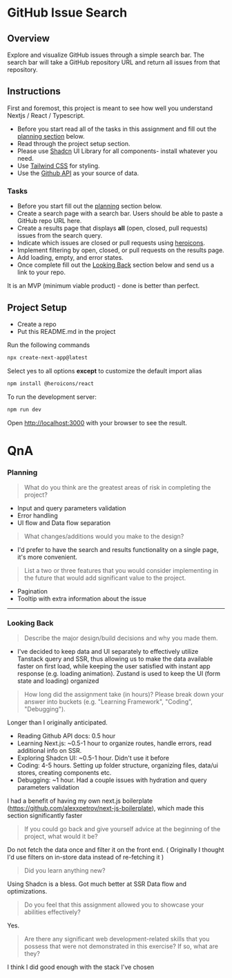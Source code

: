 # GitHub Issue Search

## Overview
Explore and visualize GitHub issues through a simple search bar. The search bar will take a GitHub repository URL and return all issues from that repository.

## Instructions

First and foremost, this project is meant to see how well you understand Nextjs / React / Typescript.
- Before you start read all of the tasks in this assignment and fill out the [planning section](#planning) below.
- Read through the project setup section.
- Please use [Shadcn](https://ui.shadcn.com/docs/components/accordion) UI Library for all components- install whatever you need.
- Use [Tailwind CSS](https://tailwindcss.com/docs) for styling.
- Use the [Github API](https://docs.github.com/en/rest/reference) as your source of data.

### Tasks

- Before you start fill out the [planning](#planning) section below.
- Create a search page with a search bar. Users should be able to paste a GitHub repo URL here.
- Create a results page that displays **all** (open, closed, pull requests) issues from the search query.
- Indicate which issues are closed or pull requests using [heroicons](https://github.com/tailwindlabs/heroicons).
- Implement filtering by open, closed, or pull requests on the results page.
- Add loading, empty, and error states.
- Once complete fill out the [Looking Back](#looking-back) section below and send us a link to your repo.

It is an MVP (minimum viable product) - done is better than perfect.

## Project Setup

- Create a repo
- Put this README.md in the project

Run the following commands

```bash
npx create-next-app@latest
```
Select yes to all options **except** to customize the default import alias
```bash
npm install @heroicons/react
```
To run the development server:

```bash
npm run dev
```

Open [http://localhost:3000](http://localhost:3000) with your browser to see the result.

# QnA

### Planning

> What do you think are the greatest areas of risk in completing the project?

- Input and query parameters validation
- Error handling
- UI flow and Data flow separation

> What changes/additions would you make to the design?

- I'd prefer to have the search and results functionality on a single page, it's more convenient.

> List a two or three features that you would consider implementing in the future that would add significant value to the project.

- Pagination
- Tooltip with extra information about the issue

---

### Looking Back

> Describe the major design/build decisions and why you made them.

- I've decided to keep data and UI separately to effectively utilize Tanstack query and SSR, thus allowing us to make the data available faster on first load, while keeping the user satisfied with instant app response (e.g. loading animation). Zustand is used to keep the UI (form state and loading) organized

> How long did the assignment take (in hours)? Please break down your answer into buckets (e.g. "Learning Framework", "Coding", "Debugging").

Longer than I originally anticipated.

- Reading Github API docs: 0.5 hour
- Learning Next.js: ~0.5-1 hour to organize routes, handle errors, read additional info on SSR.
- Exploring Shadcn UI: ~0.5-1 hour. Didn't use it before
- Coding: 4-5 hours. Setting up folder structure, organizing files, data/ui stores, creating components etc.
- Debugging: ~1 hour. Had a couple issues with hydration and query parameters validation

I had a benefit of having my own next.js boilerplate (https://github.com/alexxpetrov/next-js-boilerplate), which made this section significantly faster

> If you could go back and give yourself advice at the beginning of the project, what would it be?

  Do not fetch the data once and filter it on the front end. ( Originally I thought I'd use filters on in-store data instead of re-fetching it )

> Did you learn anything new?

  Using Shadcn is a bless. Got much better at SSR Data flow and optimizations.

> Do you feel that this assignment allowed you to showcase your abilities effectively?

  Yes.

> Are there any significant web development-related skills that you possess that were not demonstrated in this exercise? If so, what are they?

  I think I did good enough with the stack I've chosen
